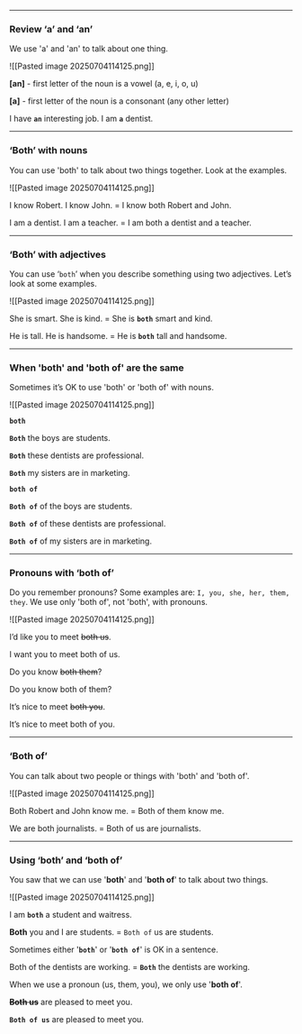 
---
### Review ‘a’ and ‘an’

We use 'a' and 'an' to talk about one thing.

![[Pasted image 20250704114125.png]]

**[an]** - first letter of the noun is a vowel (a, e, i, o, u)

**[a]** - first letter of the noun is a consonant (any other letter)

I have **`an`** interesting job. I am **`a`** dentist.

---
### ‘Both’ with nouns

You can use 'both' to talk about two things together. Look at the examples.

![[Pasted image 20250704114125.png]]

I know Robert. I know John. = I know both Robert and John.

I am a dentist. I am a teacher. = I am both a dentist and a teacher.

---

### ‘Both’ with adjectives

You can use ‘`both`’ when you describe something using two adjectives. Let’s look at some examples.

![[Pasted image 20250704114125.png]]

She is smart. She is kind. = She is **`both`** smart and kind.

He is tall. He is handsome. = He is **`both`** tall and handsome.

---

### When 'both' and 'both of' are the same

Sometimes it’s OK to use 'both' or 'both of' with nouns.

![[Pasted image 20250704114125.png]]

**`both`**

**`Both`** the boys are students.

**`Both`** these dentists are professional.

**`Both`** my sisters are in marketing.

  

**`both of`**

**`Both of`** of the boys are students.

**`Both of`** of these dentists are professional.

**`Both of`** of my sisters are in marketing.

---

### Pronouns with ‘both of’

Do you remember pronouns? Some examples are: `I, you, she, her, them, they`. We use only 'both of', not 'both', with pronouns.

![[Pasted image 20250704114125.png]]

I’d like you to meet ~~both us~~.

I want you to meet both of us.

  

Do you know ~~both them~~?

Do you know both of them?

 

It’s nice to meet ~~both you~~.

It’s nice to meet both of you.

---

### ‘Both of’

You can talk about two people or things with 'both' and 'both of'.

![[Pasted image 20250704114125.png]]

Both Robert and John know me. = Both of them know me.

We are both journalists. = Both of us are journalists.


---

### Using ‘both’ and ‘both of’

You saw that we can use '**both**' and '**both of**' to talk about two things.

![[Pasted image 20250704114125.png]]

I am **`both`** a student and waitress.

**Both** you and I are students. = `Both of` us are students.

  

Sometimes either '**`both`**' or '**`both of`**' is OK in a sentence.

Both of the dentists are working. = **`Both`** the dentists are working.

  

When we use a pronoun (us, them, you), we only use '**both of**'.

**~~Both us~~** are pleased to meet you.

**`Both of us`** are pleased to meet you.